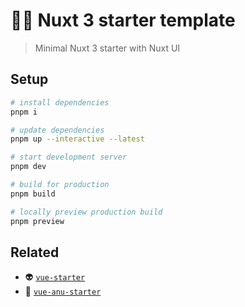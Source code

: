 # 🧚🏻 Nuxt 3 starter template

> Minimal Nuxt 3 starter with Nuxt UI
>
## Setup

```bash
# install dependencies
pnpm i

# update dependencies
pnpm up --interactive --latest

# start development server
pnpm dev

# build for production
pnpm build

# locally preview production build
pnpm preview
```

## Related

- 👽 [`vue-starter`](https://github.com/matijaoe/vue-starter)
- 🔮 [`vue-anu-starter`](https://github.com/matijaoe/vue-anu-starter)
